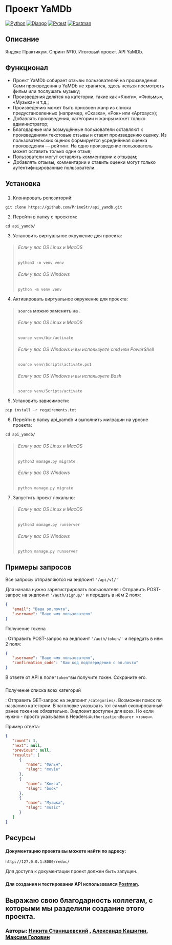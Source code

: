 # Проект YaMDb

[![Python](https://img.shields.io/badge/Python-%203.9-blue?style=flat-square&logo=Python)](https://www.python.org/)
[![Django](https://img.shields.io/badge/Django-%203.2-blue?style=flat-square&logo=django)](https://www.djangoproject.com/)
[![Pytest](https://img.shields.io/badge/Pytest-%20-blue?style=flat-square&logo=pytest)](https://docs.pytest.org/en/6.2.x/)
[![Postman](https://img.shields.io/badge/Postman-%20-blue?style=flat-square&logo=postman)](https://www.postman.com/)

## Описание

Яндекс Практикум. Спринт №10. Итоговый проект. API YaMDb.

## Функционал

- Проект YaMDb собирает отзывы пользователей на произведения. Сами произведения в YaMDb не хранятся, здесь нельзя посмотреть фильм или послушать музыку;
- Произведения делятся на категории, такие как «Книги», «Фильмы», «Музыка» и т.д.;
- Произведению может быть присвоен жанр из списка предустановленных (например, «Сказка», «Рок» или «Артхаус»);
- Добавлять произведения, категории и жанры может только администратор;
- Благодарные или возмущённые пользователи оставляют к произведениям текстовые отзывы и ставят произведению оценку. Из пользовательских оценок формируется усреднённая оценка произведения — рейтинг. На одно произведение пользователь может оставить только один отзыв;
- Пользователи могут оставлять комментарии к отзывам;
- Добавлять отзывы, комментарии и ставить оценки могут только аутентифицированные пользователи.

## Установка
###
1. Клонировать репозиторий:

```shell
git clone https://github.com/PrimeStr/api_yamdb.git
```

2. Перейти в папку с проектом:

```shell
cd api_yamdb/
```

3. Установить виртуальное окружение для проекта:

>###### Если у вас OS Linux и MacOS
>```shell
>python3 -m venv venv
>```
>###### Если у вас OS Windows
>```shell
>python -m venv venv
>```

4. Активировать виртуальное окружение для проекта:


>#### `source` можно заменить на .
>   
>###### Если у вас OS Linux и MacOS
>```shell
>source venv/bin/activate
>```
>###### Если у вас OS Windows и вы используете cmd или PowerShell
>```shell
>source venv\Scripts\activate.ps1
>```
>###### Если у вас OS Windows и вы используете Bash
>```shell
>source venv/Scripts/activate
>```
5. Установить зависимости:

```shell
pip install -r requirements.txt
```

6. Перейти в папку api_yamdb и выполнить миграции на уровне проекта:

```shell
cd api_yamdb/
```
>###### Если у вас OS Linux и MacOS
>```shell
>python3 manage.py migrate
>```
>###### Если у вас OS Windows
>```shell
>python manage.py migrate
>```


7. Запустить проект локально:

>###### Если у вас OS Linux и MacOS
>```shell
>python3 manage.py runserver
>```
>###### Если у вас OS Windows
>```shell
>python manage.py runserver
>```

## Примеры запросов

Все запросы отправляются на эндпоинт `'/api/v1/'`

Для начала нужно зарегистрировать пользователя
: Отправить POST-запрос на эндпоинт `'/auth/signup/'` и передать в нём 2 поля:

```json
{
   "email": "Ваша эл.почта",
   "username": "Ваше имя пользователя"
}
```

Получение токена

: Отправить POST-запрос на эндпоинт `'/auth/token/'` и передать в нём 2 поля:

```json
{
   "username": "Ваше имя пользователя",
   "confirmation_code": "Ваш код подтверждения с эл.почты"
}
```

В ответе от API в поле`"token"`вы получите токен. Сохраните его.
###
Получение списка всех категорий

: Отправить GET-запрос на эндпоинт `/categories/`. Возможен поиск по названию категории. В заголовке указывать тот самый скопированный ранее токен не обязательно. Эндпоинт доступен для всех. Но если нужно - просто указываем в Headers:`Authorization`:`Bearer <токен>`.


Пример ответа:

```json
{
   "count": 3,
   "next": null,
   "previous": null,
   "results": [
      {
         "name": "Фильм",
         "slug": "movie"
      },
      {
         "name": "Книга",
         "slug": "book"
      },
      {
         "name": "Музыка",
         "slug": "music"
      }
   ]
}
```



## Ресурсы


#### Документацию проекта вы можете найти по адресу:
    http://127.0.0.1:8000/redoc/
Для доступа к документации проект должен быть запущен.

###
#### Для создания и тестирования API использовался [Postman](https://www.postman.com/).

## Выражаю свою благодарность коллегам, с которыми мы разделили создание этого проекта. 
### Авторы: [Никита Станишевский](https://github.com/NikitaStanish) , [Александр Кашигин](https://github.com/Alexander-Kashigin), [Максим Головин](https://github.com/PrimeStr)